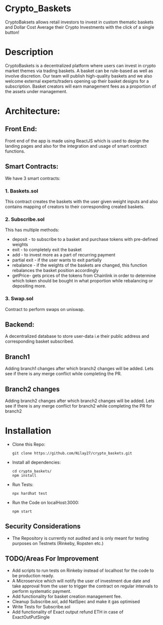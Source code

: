 # Crypto_Baskets

CryptoBaksets allows retail investors to invest in custom thematic baskets and Dollar Cost Average their Crypto Investments with the click of a single button!

# Description

CryptoBaskets is a decentralized platform where users can invest in crypto market themes via trading baskets. A basket can be rule-based as well as involve discretion. Our team will publish high-quality baskets and we also welcome external experts/traders opening up their basket designs for a subscription. Basket creators will earn management fees as a proportion of the assets under management. 

# Architecture:

## Front End: 

Front end of the app is made using ReactJS which is used to design the landing pages and also for the integration and usage of smart contract functions.

## Smart Contracts:

We have 3 smart contracts:
### 1. Baskets.sol
This contract creates the baskets with the user given weight inputs and also contains mapping of creators to their corresponding created baskets.

### 2. Subscribe.sol
This has multiple methods: 
- deposit - to subscribe to a basket and purchase tokens with pre-defined weights
- exit - to completely exit the basket
- add - to invest more as a part of recurring payment
- partial exit - if the user wants to exit partially
- rebalance - if the weights of the baskets are changed, this function rebalances the basket position accordingly
- getPrice-  gets prices of the tokens from Chainlink in order to determine which token should be bought in what proportion while rebalancing or depositing more. 

### 3. Swap.sol
Contract to perform swaps on uniswap.

## Backend:

A decentralized database to store user-data i.e their public address and corresponding basket subscribed.

## Branch1
Adding branch1 changes after which branch2 changes will be added.
Lets see if there is any merge conflict
while completing the PR.

## Branch2 changes                                                 
Adding branch2 changes after which branch2 changes will be added.
Lets see if there is any merge conflict for branch2
while completing the PR for branch2


# Installation
-  Clone this Repo:
    ```
    git clone https://github.com/Nilay27/crypto_baskets.git
    ```

-   Install all dependencies:

    ```
    cd crypto_baskets/
    npm install
    ```

-   Run Tests:
    ```
    npx hardhat test
    ```

- Run the Code on localHost:3000:
    ```
    npm start
    ``` 
## Security Considerations

-   The Repository is currently not audited and is only meant for testing purposes on Testnets (Rinkeby, Ropsten etc.)

## TODO/Areas For Improvement
- Add scripts to run tests on Rinkeby instead of localhost for the code to be production ready.
- A Microservice which will notify the user of investment due date and take approval from the user to trigger the contract on regular intervals to perform systematic payment.
- Add functionality for basket creation management fee.
- Cleanup Subscribe.sol, add NatSpec and make it gas optimised
- Write Tests for Subscribe.sol
- Add functionality of Exact output refund ETH in case of ExactOutPutSingle
